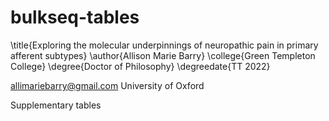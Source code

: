 # bulkseq-tables

\title{Exploring the molecular underpinnings of neuropathic pain in primary afferent subtypes}
\author{Allison Marie Barry}
\college{Green Templeton College}
\degree{Doctor of Philosophy}
\degreedate{TT 2022}

allimariebarry@gmail.com
University of Oxford

Supplementary tables

